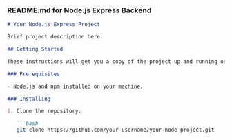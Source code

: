 
### README.md for Node.js Express Backend

```markdown
# Your Node.js Express Project

Brief project description here.

## Getting Started

These instructions will get you a copy of the project up and running on your local machine for development and testing purposes.

### Prerequisites

- Node.js and npm installed on your machine.

### Installing

1. Clone the repository:

   ```bash
   git clone https://github.com/your-username/your-node-project.git
